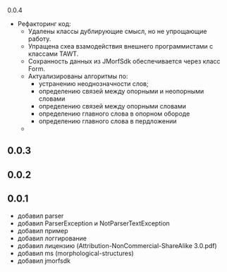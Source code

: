 0.0.4

- Рефакторинг код:
    - Удалены классы дублирующие смысл, но не упрощающие работу.
    - Упращена схеа взамодействия внешнего программистами с классами TAWT.
    - Сохранность данных из JMorfSdk обеспечивается через класс Form.
    - Актуализированы алгоритмы по:
        - устранению неоднозначности слов;
        - определению связей между опорными и неопорными словами
        - определению связей между опорными словами
        - определению главного слова в опорном обороде
        - определению главного слова в пердложении
    -

0.0.3
--

0.0.2
--

0.0.1
------------------------------

- добавил parser
- добавил ParserException и NotParserTextException
- добавил пример
- добавил логгирование
- добавил лицензию (Attribution-NonCommercial-ShareAlike 3.0.pdf)
- добавил ms (morphological-structures)
- добавил jmorfsdk